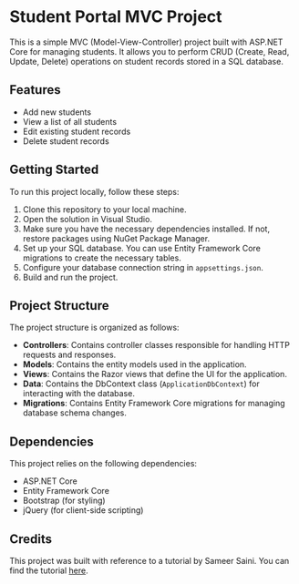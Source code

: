 # Student Portal MVC Project

This is a simple MVC (Model-View-Controller) project built with ASP.NET Core for managing students. It allows you to perform CRUD (Create, Read, Update, Delete) operations on student records stored in a SQL database.

## Features

- Add new students
- View a list of all students
- Edit existing student records
- Delete student records

## Getting Started

To run this project locally, follow these steps:

1. Clone this repository to your local machine.
2. Open the solution in Visual Studio.
3. Make sure you have the necessary dependencies installed. If not, restore packages using NuGet Package Manager.
4. Set up your SQL database. You can use Entity Framework Core migrations to create the necessary tables.
5. Configure your database connection string in `appsettings.json`.
6. Build and run the project.

## Project Structure

The project structure is organized as follows:

- **Controllers**: Contains controller classes responsible for handling HTTP requests and responses.
- **Models**: Contains the entity models used in the application.
- **Views**: Contains the Razor views that define the UI for the application.
- **Data**: Contains the DbContext class (`ApplicationDbContext`) for interacting with the database.
- **Migrations**: Contains Entity Framework Core migrations for managing database schema changes.

## Dependencies

This project relies on the following dependencies:

- ASP.NET Core
- Entity Framework Core
- Bootstrap (for styling)
- jQuery (for client-side scripting)

## Credits

This project was built with reference to a tutorial by Sameer Saini. You can find the tutorial [here](https://www.youtube.com/watch?v=_uSw8sh7xKs).
